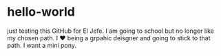 # hello-world
just testing this GitHub for El Jefe. I am going to school but no longer like my chosen path. I ♥ being a grpahic deisgner and going to stick to that path. I want a mini pony. 
